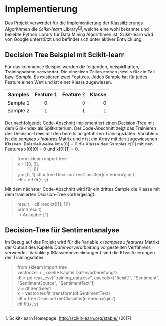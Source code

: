 # Implementierung

Das Projekt verwendet für die Implementierung der Klassifizierungs Algorithmen die _Scikit-learn_ Library<sup id="fn1_1">[[1]](#fn1)</sup>, welche eine  wohl bekannte und beliebte Python Library für Data Mining Algorithmen ist. Scikit-learn wird von Google unterstützt und befindet sich unter aktiver Entwicklung.

## Decision Tree Beispiel mit Scikit-learn
Für das kommende Beispiel werden die folgenden, beispielhaften, Trainingsdaten verwendet. Die einzelnen Zeilen stehen jeweils für ein Fall bzw. _Sample_. Es existieren zwei Features. Jedes Sample hat für jedes Feature einen Wert und ist einer Klasse zugewiesen.

| Samples       | Feature 1     | Feature 2  | Klasse |
| ------------- |:-------------:| ----------:|-------:|
| Sample 1      | 0             | 0          | 0      |
| Sample 2      | 1             | 1          | 1      |

Der nachfolgende Code-Abschnitt implementiert einen Decision-Tree mit dem Gini-Index als Splitkriterium. Der Code-Abschnitt zeigt das Trainieren des Decision-Trees mit den bereits aufgeführten Trainingsdaten. Variable x ist die _samples x features_ Matrix und y ist ein Array mit den zugewiesenen Klassen. Beispielsweise ist y[0] = 0 die Klasse des Samples x[0] mit den Features x[0][0] = 0 und x[0][1] = 0.
> from sklearn import tree  
x = [[0, 0],  
&nbsp;&nbsp;&nbsp;&nbsp;&nbsp;&nbsp;&nbsp;&nbsp;[1, 1]]  
y = [0, 1]
clf = tree.DecisionTreeClassifier(criterion='gini')  
clf = clf.fit(x, y)

Mit dem nächsten Code-Abschnitt wird für ein drittes Sample die Klasse mit dem trainierten Decision-Tree vorhergesagt.
> result = clf.predict([[1, 1]])  
print(result)  
-> Ausgabe: [1]

## Decision-Tree für Sentimentanalyse
Im Bezug auf das Projekt wird für die Variable x (_samples x features_ Matrix) der Output des Kapitels _Datenvorverarbeitung_ vorgestellten Verfahrens verwendet. Variable y (Klassenbezeichnungen) sind die Klassifizierungen der Trainingsdaten.
> from sklearn import tree  
vectorizer = _<siehe Kapitel Datenvorbereitung!>  
df = pd.read_csv("training_data.csv", usecols=["ItemID", "Sentiment", "SentimentSource", "SentimentText"])  
y = df.Sentiment  
x = vectorizer.fit_transform(df.SentimentText)  
clf = tree.DecisionTreeClassifier(criterion='gini')  
clf.fit(x, y)

___

<b id="fn1"></b>1. Scikit-learn Homepage. http://scikit-learn.org/stable/ (2017)
